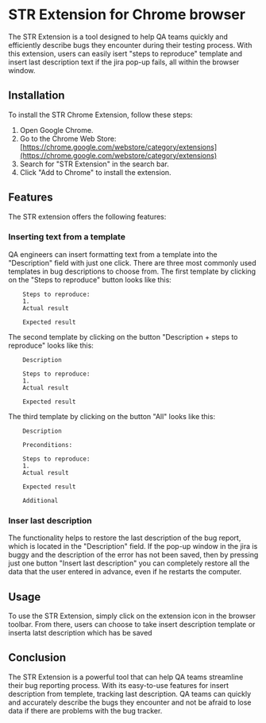 # STR Extension for Chrome browser

The STR Extension is a tool designed to help QA teams quickly and efficiently describe bugs they encounter during their testing process. With this extension, users can easily isert "steps to reproduce" template and insert last description text if the jira pop-up fails, all within the browser window.

## Installation

To install the STR Chrome Extension, follow these steps:

1. Open Google Chrome.
2. Go to the Chrome Web Store: [https://chrome.google.com/webstore/category/extensions](https://chrome.google.com/webstore/category/extensions)
3. Search for "STR Extension" in the search bar.
4. Click "Add to Chrome" to install the extension.

## Features

The STR extension offers the following features:

### Inserting text from a template

QA engineers can insert formatting text from a template into the "Description" field with just one click. There are three most commonly used templates in bug descriptions to choose from. The first template by clicking on the "Steps to reproduce" button looks like this:

		Steps to reproduce:
		1.
		Actual result
		
		Expected result
		
The second template by clicking on the button "Description + steps to reproduce" looks like this:

		Description
		
		Steps to reproduce:
		1.
		Actual result
		
		Expected result
		
The third template by clicking on the button "All" looks like this:

		Description

		Preconditions:
		
		Steps to reproduce:
		1.
		Actual result
		
		Expected result

		Additional
		
### Inser last description

The functionality helps to restore the last description of the bug report, which is located in the "Description" field. If the pop-up window in the jira is buggy and the description of the error has not been saved, then by pressing just one button "Insert last description" you can completely restore all the data that the user entered in advance, even if he restarts the computer.

## Usage

To use the STR Extension, simply click on the extension icon in the browser toolbar. From there, users can choose to take insert description template or inserta latst description which has be saved

## Conclusion

The STR Extension is a powerful tool that can help QA teams streamline their bug reporting process. With its easy-to-use features for insert description from templete, tracking last description. QA teams can quickly and accurately describe the bugs they encounter and not be afraid to lose data if there are problems with the bug tracker.